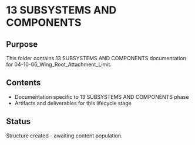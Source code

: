 # 13 SUBSYSTEMS AND COMPONENTS

## Purpose
This folder contains 13 SUBSYSTEMS AND COMPONENTS documentation for 04-10-06_Wing_Root_Attachment_Limit.

## Contents
- Documentation specific to 13 SUBSYSTEMS AND COMPONENTS phase
- Artifacts and deliverables for this lifecycle stage

## Status
Structure created - awaiting content population.
